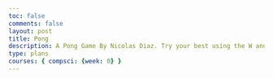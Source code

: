 ```yaml
---
toc: false
comments: false
layout: post
title: Pong
description: A Pong Game By Nicolas Diaz. Try your best using the W and S keys to move the slider to hit the ball and score points!
type: plans
courses: { compsci: {week: 0} }
---
```


<html>
<head>
    <title>Pong Game</title>
    <style>
        canvas {
            border: 1px solid black;
            display: block;
            margin: 0 auto;
            background-color: white; 
        }

        .menu {
            position: absolute;
            top: 120%;
            left: 55%;
            transform: translate(-50%, -50%);
            text-align: center;
        }

        .menu button {
            padding: 10px 20px;
            font-size: 18px;
            margin: 10px;
            cursor: pointer;
        }

        .end-screen {
            position: absolute;
            top: 65%;
            left: 60%;
            transform: translate(-50%, -50%);
            text-align: center;
            display: none;
            background-color: black;
            padding: 20px;
            border-radius: 10px;
        }

        .end-screen h2 {
            font-size: 24px;
            color: white;
        }

        .end-screen p {
            font-size: 18px;
            color: white;
        }
    </style>
</head>
<body>
    <div class="menu">
        <h1>Welcome to Pong</h1>
        <button onclick="startGame('easy')">Easy</button>
        <button onclick="startGame('hard')">Hard</button>
    </div>

    <canvas id="pongCanvas" width="800" height="400" style="display: none;"></canvas>

    <div class="end-screen" id="endScreen">
        <h2>Game Over</h2>
        <p id="winner"></p>
        <p>Refresh to restart</p>
    </div>

    <script>
        const canvas = document.getElementById('pongCanvas');
        const context = canvas.getContext('2d');
        let gameRunning = false;

        let difficulty = 'easy'; // Default difficulty

        // Ball
        let ball = {
            x: canvas.width / 2,
            y: canvas.height / 2,
            dx: -5, // Initial speed towards the AI
            dy: -5, // Initial speed
            radius: 10
        };

        // Paddle
        let paddleHeight = 80;
        let paddleWidth = 10;
        let paddle1Y = (canvas.height - paddleHeight) / 2;
        let paddle2Y = (canvas.height - paddleHeight) / 2;
        const paddleSpeed = 5;

        // AI Difficulty
        let aiSpeed = 4; // Default AI speed (moderate)

        // Score
        let playerScore = 0;
        let aiScore = 0;

        // Keyboard Controls
        let upPressed = false;
        let downPressed = false;

        function keyDownHandler(event) {
            if (event.key === "w") {
                upPressed = true;
            } else if (event.key === "s") {
                downPressed = true;
            }
        }

        function keyUpHandler(event) {
            if (event.key === "w") {
                upPressed = false;
            } else if (event.key === "s") {
                downPressed = false;
            }
        }

        // Update Paddle Positions
        function movePaddles() {
            if (upPressed && paddle1Y > 0) {
                paddle1Y -= paddleSpeed;
            }
            if (downPressed && paddle1Y < canvas.height - paddleHeight) {
                paddle1Y += paddleSpeed;
            }

            // AI paddle
            let aiCenter = paddle2Y + paddleHeight / 2;
            if (aiCenter < ball.y - paddleHeight / 3) {
                paddle2Y += aiSpeed;
            } else if (aiCenter > ball.y + paddleHeight / 3) {
                paddle2Y -= aiSpeed;
            }
        }

        // Collision Detection
        function collisionDetection() {
            if (ball.y + ball.dy < ball.radius || ball.y + ball.dy > canvas.height - ball.radius) {
                ball.dy = -ball.dy;
            }

            if (ball.x + ball.dx > canvas.width - ball.radius) {
                if (ball.y > paddle2Y && ball.y < paddle2Y + paddleHeight) {
                    ball.dx = -ball.dx;
                } else {
                    playerScore++;
                    if (playerScore === 3 || aiScore === 3) {
                        endGame();
                    } else {
                        resetBall();
                    }
                }
            }

            if (ball.x + ball.dx < ball.radius + paddleWidth) {
                if (ball.y > paddle1Y && ball.y < paddle1Y + paddleHeight) {
                    ball.dx = -ball.dx;
                } else {
                    aiScore++;
                    if (playerScore === 3 || aiScore === 3) {
                        endGame();
                    } else {
                        resetBall();
                    }
                }
            }
        }

        // Reset Ball
        function resetBall() {
            ball.x = canvas.width / 2;
            ball.y = canvas.height / 2;
            ball.dx = -5; // Initial speed towards the AI
            ball.dy = -5; // Initial speed
        }

        // End Game
        function endGame() {
            // Determine the winner
            let winner = playerScore === 3 ? "Player" : "AI";

            // Display end screen
            document.getElementById('winner').textContent = `${winner} wins!`;
            document.getElementById('endScreen').style.display = 'block';

            // Reset scores
            playerScore = 0;
            aiScore = 0;

            // Reset ball and paddles
            resetBall();
            paddle1Y = (canvas.height - paddleHeight) / 2;
            paddle2Y = (canvas.height - paddleHeight) / 2;

            // Stop the game
            gameRunning = false;
        }

        // Start the game loop
        function startGame(selectedDifficulty) {
            difficulty = selectedDifficulty;
            document.querySelector('.menu').style.display = 'none';
            canvas.style.display = 'block';
            document.addEventListener("keydown", keyDownHandler);
            document.addEventListener("keyup", keyUpHandler);
            if (difficulty === 'hard') {
                aiSpeed = 7; // Adjust AI speed for hard difficulty
            } else {
                aiSpeed = 4.5; // Adjust AI speed for easy difficulty
            }
            gameRunning = true;
            gameLoop();
        }

        // Draw Objects
        function draw() {
            // Clear canvas
            context.clearRect(0, 0, canvas.width, canvas.height);

            // Draw ball
            context.beginPath();
            context.arc(ball.x, ball.y, ball.radius, 0, Math.PI * 2);
            context.fillStyle = "#000";
            context.fill();
            context.closePath();

            // Draw paddles
            context.beginPath();
            context.rect(0, paddle1Y, paddleWidth, paddleHeight);
            context.fillStyle = "#000";
            context.fill();
            context.closePath();

            context.beginPath();
            context.rect(canvas.width - paddleWidth, paddle2Y, paddleWidth, paddleHeight);
            context.fillStyle = "#000";
            context.fill();
            context.closePath();

            // Draw scores
            context.font = "20px Arial";
            context.fillText("Player: " + playerScore, 20, 30);
            context.fillText("AI: " + aiScore, canvas.width - 100, 30);
        }

        // Main Game Loop
        function gameLoop() {
            if (!gameRunning) return;
            movePaddles();
            collisionDetection();
            draw();

            ball.x += ball.dx;
            ball.y += ball.dy;

            requestAnimationFrame(gameLoop);
        }

    </script>
</body>
</html>
